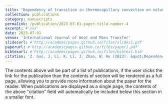 ```yaml
---
title: "Dependency of transition in thermocapillary convection on volume ratio in annular pools of large-Pr fluid in microgravity"
collection: publications
category: manuscripts
permalink: /publication/2023-07-01-paper-title-number-4
excerpt: #'xxx'
date: 2023-07-01
venue: 'International Journal of Heat and Mass Transfer'
slidesurl: #'http://academicpages.github.io/files/slides1.pdf'
paperurl: #'http://academicpages.github.io/files/paper1.pdf'
bibtexurl: #'http://academicpages.github.io/files/bibtex1.bib'
citation: 'Z. Guo, J. Li, K. Li, J. Zhao, W. Hu (2023). &quot;Dependency of transition in thermocapillary convection on volume ratio in annular pools of large-Pr fluid in microgravity.&quot; <i>International Journal of Heat and Mass Transfer 1</i>. 208 (2023) 124059.'
---
```


The contents above will be part of a list of publications, if the user clicks the link for the publication than the contents of section will be rendered as a full page, allowing you to provide more information about the paper for the reader. When publications are displayed as a single page, the contents of the above "citation" field will automatically be included below this section in a smaller font.
